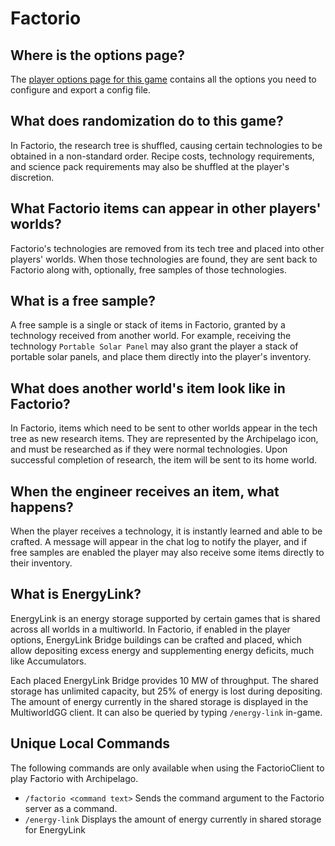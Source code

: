 # Factorio

## Where is the options page?

The [player options page for this game](../player-options) contains all the options you need to configure and export a
config file.

## What does randomization do to this game?

In Factorio, the research tree is shuffled, causing certain technologies to be obtained in a non-standard order. Recipe
costs, technology requirements, and science pack requirements may also be shuffled at the player's discretion.

## What Factorio items can appear in other players' worlds?

Factorio's technologies are removed from its tech tree and placed into other players' worlds. When those technologies
are found, they are sent back to Factorio along with, optionally, free samples of those technologies.

## What is a free sample?

A free sample is a single or stack of items in Factorio, granted by a technology received from another world. For
example, receiving the technology `Portable Solar Panel` may also grant the player a stack of portable solar panels, and
place them directly into the player's inventory.

## What does another world's item look like in Factorio?

In Factorio, items which need to be sent to other worlds appear in the tech tree as new research items. They are
represented by the Archipelago icon, and must be researched as if they were normal technologies. Upon successful
completion of research, the item will be sent to its home world.

## When the engineer receives an item, what happens?

When the player receives a technology, it is instantly learned and able to be crafted. A message will appear in the chat
log to notify the player, and if free samples are enabled the player may also receive some items directly to their
inventory.

## What is EnergyLink?

EnergyLink is an energy storage supported by certain games that is shared across all worlds in a multiworld.
In Factorio, if enabled in the player options, EnergyLink Bridge buildings can be crafted and placed, which allow
depositing excess energy and supplementing energy deficits, much like Accumulators.

Each placed EnergyLink Bridge provides 10 MW of throughput. The shared storage has unlimited capacity, but 25% of energy
is lost during depositing. The amount of energy currently in the shared storage is displayed in the MultiworldGG client.
It can also be queried by typing `/energy-link` in-game.

## Unique Local Commands
The following commands are only available when using the FactorioClient to play Factorio with Archipelago.

- `/factorio <command text>` Sends the command argument to the Factorio server as a command.
- `/energy-link` Displays the amount of energy currently in shared storage for EnergyLink
